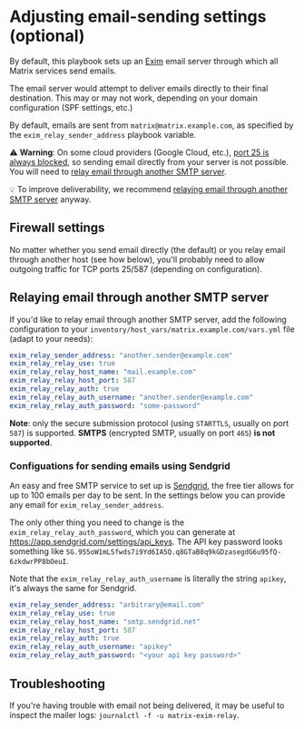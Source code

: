# Adjusting email-sending settings (optional)

By default, this playbook sets up an [Exim](https://www.exim.org/) email server through which all Matrix services send emails.

The email server would attempt to deliver emails directly to their final destination. This may or may not work, depending on your domain configuration (SPF settings, etc.)

By default, emails are sent from `matrix@matrix.example.com`, as specified by the `exim_relay_sender_address` playbook variable.

⚠ **Warning**: On some cloud providers (Google Cloud, etc.), [port 25 is always blocked](https://cloud.google.com/compute/docs/tutorials/sending-mail/), so sending email directly from your server is not possible. You will need to [relay email through another SMTP server](#relaying-email-through-another-smtp-server).

💡 To improve deliverability, we recommend [relaying email through another SMTP server](#relaying-email-through-another-smtp-server) anyway.


## Firewall settings

No matter whether you send email directly (the default) or you relay email through another host (see how below), you'll probably need to allow outgoing traffic for TCP ports 25/587 (depending on configuration).


## Relaying email through another SMTP server

If you'd like to relay email through another SMTP server, add the following configuration to your `inventory/host_vars/matrix.example.com/vars.yml` file (adapt to your needs):

```yaml
exim_relay_sender_address: "another.sender@example.com"
exim_relay_relay_use: true
exim_relay_relay_host_name: "mail.example.com"
exim_relay_relay_host_port: 587
exim_relay_relay_auth: true
exim_relay_relay_auth_username: "another.sender@example.com"
exim_relay_relay_auth_password: "some-password"
```

**Note**: only the secure submission protocol (using `STARTTLS`, usually on port `587`) is supported. **SMTPS** (encrypted SMTP, usually on port `465`) **is not supported**.


### Configuations for sending emails using Sendgrid
An easy and free SMTP service to set up is [Sendgrid](https://sendgrid.com/), the free tier allows for up to 100 emails per day to be sent. In the settings below you can provide any email for `exim_relay_sender_address`.

The only other thing you need to change is the `exim_relay_relay_auth_password`, which you can generate at https://app.sendgrid.com/settings/api_keys. The API key password looks something like `SG.955oW1mLSfwds7i9Yd6IA5Q.q8GTaB8q9kGDzasegdG6u95fQ-6zkdwrPP8bOeuI`.

Note that the `exim_relay_relay_auth_username` is literally the string `apikey`, it's always the same for Sendgrid.

```yaml
exim_relay_sender_address: "arbitrary@email.com"
exim_relay_relay_use: true
exim_relay_relay_host_name: "smtp.sendgrid.net"
exim_relay_relay_host_port: 587
exim_relay_relay_auth: true
exim_relay_relay_auth_username: "apikey"
exim_relay_relay_auth_password: "<your api key password>"
```

## Troubleshooting

If you're having trouble with email not being delivered, it may be useful to inspect the mailer logs: `journalctl -f -u matrix-exim-relay`.
